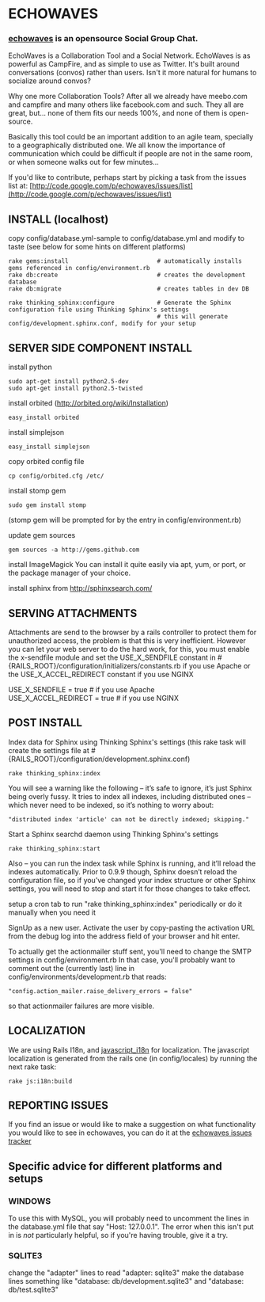 # ECHOWAVES

### [echowaves](http://echowaves.com/) is an opensource Social Group Chat.

EchoWaves is a Collaboration Tool and a Social Network. EchoWaves is as powerful as CampFire, and as simple to use as Twitter. It's built around conversations (convos) rather than users. Isn't it more natural for humans to socialize around convos?

Why one more Collaboration Tools? After all we already have meebo.com and campfire and many others like facebook.com and such. They all are great, but... none of them fits our needs 100%, and none of them is open-source.

Basically this tool could be an important addition to an agile team, specially to a geographically distributed one. We all know the importance of communication which could be difficult if people are not in the same room, or when someone walks out for few minutes...

If you'd like to contribute, perhaps start by picking a task from the issues list at:
[http://code.google.com/p/echowaves/issues/list](http://code.google.com/p/echowaves/issues/list)

## INSTALL (localhost)

copy config/database.yml-sample to config/database.yml and modify to taste (see below for some hints on different platforms)
  
    rake gems:install                         # automatically installs gems referenced in config/environment.rb
    rake db:create                            # creates the development database
    rake db:migrate                           # creates tables in dev DB
    
    rake thinking_sphinx:configure            # Generate the Sphinx configuration file using Thinking Sphinx's settings
                                              # this will generate config/development.sphinx.conf, modify for your setup
                                          

## SERVER SIDE COMPONENT INSTALL

install python
  
    sudo apt-get install python2.5-dev
    sudo apt-get install python2.5-twisted

install orbited (http://orbited.org/wiki/Installation)
  
    easy_install orbited

install simplejson
  
    easy_install simplejson

copy orbited config file
  
    cp config/orbited.cfg /etc/

install stomp gem

    sudo gem install stomp

(stomp gem will be prompted for by the entry in config/environment.rb)

update gem sources
  
    gem sources -a http://gems.github.com

install ImageMagick
You can install it quite easily via apt, yum, or port, or the package manager of your choice.

install sphinx from http://sphinxsearch.com/

## SERVING ATTACHMENTS

Attachments are send to the browser by a rails controller to protect them for unauthorized access, the problem is that this is very inefficient.
However you can let your web server to do the hard work, for this, you must enable the x-sendfile module and set the USE_X_SENDFILE constant in #{RAILS_ROOT}/configuration/initializers/constants.rb
if you use Apache or the USE_X_ACCEL_REDIRECT constant if you use NGINX

  USE_X_SENDFILE = true # if you use Apache                                          
  USE_X_ACCEL_REDIRECT = true # if you use NGINX
  
## POST INSTALL

Index data for Sphinx using Thinking Sphinx's settings (this rake task will create the settings file at #{RAILS_ROOT}/configuration/development.sphinx.conf)

    rake thinking_sphinx:index

You will see a warning like the following – it’s safe to ignore, it’s just Sphinx being overly fussy. It tries to index all indexes, including distributed ones – which never need to be indexed, so it’s nothing to worry about:

    "distributed index 'article' can not be directly indexed; skipping."

Start a Sphinx searchd daemon using Thinking Sphinx's settings

    rake thinking_sphinx:start
      
Also – you can run the index task while Sphinx is running, and it’ll reload the indexes automatically. Prior to 0.9.9 though, Sphinx doesn’t reload the configuration file, so if you’ve changed your index structure or other Sphinx settings, you will need to stop and start it for those changes to take effect.

setup a cron tab to run "rake thinking_sphinx:index" periodically or do it manually when you need it

SignUp as a new user. Activate the user by copy-pasting the activation URL from the debug log into the address field of your browser and hit enter. 

To actually get the actionmailer stuff sent, you'll need to change the SMTP settings in config/environment.rb
In that case, you'll probably want to comment out the (currently last) line in config/environments/development.rb that reads:
    
    "config.action_mailer.raise_delivery_errors = false"

so that actionmailer failures are more visible.

## LOCALIZATION

We are using Rails I18n, and [javascript_i18n](http://github.com/qoobaa/javascript_i18n/tree/master) for localization. The javascript localization is generated from the rails one (in config/locales) by running the next rake task:

    rake js:i18n:build
    
## REPORTING ISSUES

If you find an issue or would like to make a suggestion on what functionality you would like to see in echowaves, you can do it at the [echowaves issues tracker](http://code.google.com/p/echowaves/issues)

## Specific advice for different platforms and setups

### WINDOWS

To use this with MySQL, you will probably need to uncomment the lines in the database.yml file that say "Host: 127.0.0.1".  The error when this isn't put in is *not* particularly helpful, so if you're having trouble, give it a try.

### SQLITE3

change the "adapter" lines to read "adapter: sqlite3"
make the database lines something like "database: db/development.sqlite3" and "database: db/test.sqlite3"
